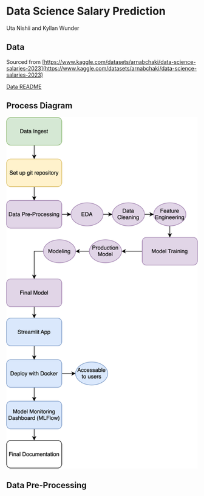 # Data Science Salary Prediction

Uta Nishii and Kyllan Wunder

## Data

Sourced from [https://www.kaggle.com/datasets/arnabchaki/data-science-salaries-2023](https://www.kaggle.com/datasets/arnabchaki/data-science-salaries-2023)

[Data README](./data/README.md)

## Process Diagram

![Process Diagram](./process-diagram/processdiagram.drawio.svg)

## Data Pre-Processing




